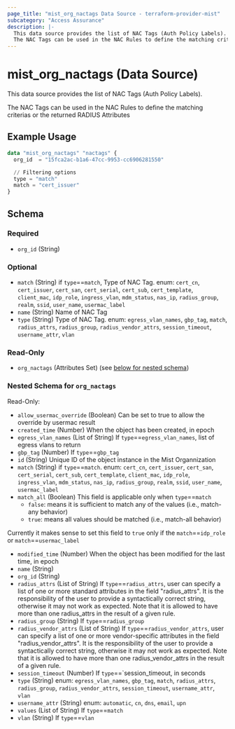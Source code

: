 ```yaml
---
page_title: "mist_org_nactags Data Source - terraform-provider-mist"
subcategory: "Access Assurance"
description: |-
  This data source provides the list of NAC Tags (Auth Policy Labels).
  The NAC Tags can be used in the NAC Rules to define the matching criterias or the returned RADIUS Attributes
---
```


# mist_org_nactags (Data Source)

This data source provides the list of NAC Tags (Auth Policy Labels).

The NAC Tags can be used in the NAC Rules to define the matching criterias or the returned RADIUS Attributes


## Example Usage

```terraform
data "mist_org_nactags" "nactags" {
  org_id  = "15fca2ac-b1a6-47cc-9953-cc6906281550"

  // Filtering options
  type = "match"
  match = "cert_issuer"
}
```

<!-- schema generated by tfplugindocs -->
## Schema

### Required

- `org_id` (String)

### Optional

- `match` (String) if `type`==`match`, Type of NAC Tag. enum: `cert_cn`, `cert_issuer`, `cert_san`, `cert_serial`, `cert_sub`, `cert_template`, `client_mac`, `idp_role`, `ingress_vlan`, `mdm_status`, `nas_ip`, `radius_group`, `realm`, `ssid`, `user_name`, `usermac_label`
- `name` (String) Name of NAC Tag
- `type` (String) Type of NAC Tag. enum: `egress_vlan_names`, `gbp_tag`, `match`, `radius_attrs`, `radius_group`, `radius_vendor_attrs`, `session_timeout`, `username_attr`, `vlan`

### Read-Only

- `org_nactags` (Attributes Set) (see [below for nested schema](#nestedatt--org_nactags))

<a id="nestedatt--org_nactags"></a>
### Nested Schema for `org_nactags`

Read-Only:

- `allow_usermac_override` (Boolean) Can be set to true to allow the override by usermac result
- `created_time` (Number) When the object has been created, in epoch
- `egress_vlan_names` (List of String) If `type`==`egress_vlan_names`, list of egress vlans to return
- `gbp_tag` (Number) If `type`==`gbp_tag`
- `id` (String) Unique ID of the object instance in the Mist Organnization
- `match` (String) if `type`==`match`. enum: `cert_cn`, `cert_issuer`, `cert_san`, `cert_serial`, `cert_sub`, `cert_template`, `client_mac`, `idp_role`, `ingress_vlan`, `mdm_status`, `nas_ip`, `radius_group`, `realm`, `ssid`, `user_name`, `usermac_label`
- `match_all` (Boolean) This field is applicable only when `type`==`match`
  * `false`: means it is sufficient to match any of the values (i.e., match-any behavior)
  * `true`: means all values should be matched (i.e., match-all behavior)


Currently it makes sense to set this field to `true` only if the `match`==`idp_role` or `match`==`usermac_label`
- `modified_time` (Number) When the object has been modified for the last time, in epoch
- `name` (String)
- `org_id` (String)
- `radius_attrs` (List of String) If `type`==`radius_attrs`, user can specify a list of one or more standard attributes in the field "radius_attrs". 
It is the responsibility of the user to provide a syntactically correct string, otherwise it may not work as expected.
Note that it is allowed to have more than one radius_attrs in the result of a given rule.
- `radius_group` (String) If `type`==`radius_group`
- `radius_vendor_attrs` (List of String) If `type`==`radius_vendor_attrs`, user can specify a list of one or more vendor-specific attributes in the field "radius_vendor_attrs". 
It is the responsibility of the user to provide a syntactically correct string, otherwise it may not work as expected.
Note that it is allowed to have more than one radius_vendor_attrs in the result of a given rule.
- `session_timeout` (Number) If `type`==`session_timeout, in seconds
- `type` (String) enum: `egress_vlan_names`, `gbp_tag`, `match`, `radius_attrs`, `radius_group`, `radius_vendor_attrs`, `session_timeout`, `username_attr`, `vlan`
- `username_attr` (String) enum: `automatic`, `cn`, `dns`, `email`, `upn`
- `values` (List of String) If `type`==`match`
- `vlan` (String) If `type`==`vlan`